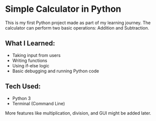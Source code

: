 # Simple Calculator in Python

This is my first Python project made as part of my learning journey. The calculator can perform two basic operations: Addition and Subtraction.

## What I Learned:
- Taking input from users
- Writing functions
- Using if-else logic
- Basic debugging and running Python code

## Tech Used:
- Python 3
- Terminal (Command Line)

More features like multiplication, division, and GUI might be added later.

 
